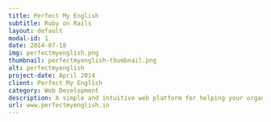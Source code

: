 ```yaml
---
title: Perfect My English
subtitle: Ruby on Rails
layout: default
modal-id: 1
date: 2014-07-18
img: perfectmyenglish.png
thumbnail: perfectmyenglish-thumbnail.png
alt: perfectmyenglish
project-date: April 2014
client: Perfect My English
category: Web Development
description: A simple and intuitive web platform for helping your organization/schools gain the acceptable level of English standard
url: www.perfectmyenglish.in
---
```

